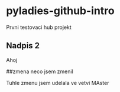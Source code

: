 # pyladies-github-intro
Prvni testovaci hub projekt
## Nadpis 2
Ahoj

##zmena 
neco jsem zmenil

Tuhle zmenu jsem udelala ve vetvi MAster